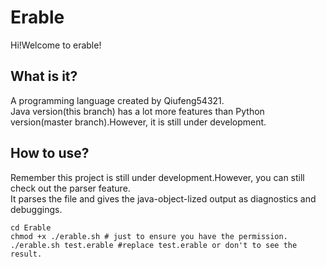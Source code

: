 # Erable
Hi!Welcome to erable!
## What is it?
A programming language created by Qiufeng54321.  
Java version(this branch) has a lot more features than Python version(master branch).However, it is still under development.  
## How to use?
Remember this project is still under development.However, you can still check out the parser feature.  
It parses the file and gives the java-object-lized output as diagnostics and debuggings.  
```shell
cd Erable
chmod +x ./erable.sh # just to ensure you have the permission.
./erable.sh test.erable #replace test.erable or don't to see the result.
```
